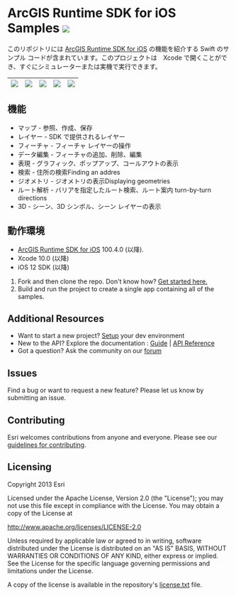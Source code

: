 ArcGIS Runtime SDK for iOS Samples [![](https://esri.box.com/shared/static/km0f6q9otadygg3mkszqd4mqn4k2yo6y.svg)](https://itunes.apple.com/us/app/arcgis-runtime-sdk-for-ios/id1180714771)
==========================

<!--
This repository contains Swift sample code demonstrating the capabilities of [ArcGIS Runtime SDK for iOS](http://developers.arcgis.com/en/ios/). The project that can be opened in Xcode and instantly run on a simulator or a device.

The ```master``` branch of this repository contains samples configured for the latest available version of [ArcGIS Runtime SDK for iOS](https://developers.arcgis.com/en/ios/). For samples configured for older versions of the SDK,  look under the ```Releases``` tab for a specific version.
-->

このリポジトリには [ArcGIS Runtime SDK for iOS](http://developers.arcgis.com/en/ios/) の機能を紹介する Swift のサンプル コードが含まれています。このプロジェクトは　Xcode で開くことができ、すぐにシミュレーターまたは実機で実行できます。

![](http://a1.mzstatic.com/us/r30/Purple111/v4/30/eb/f8/30ebf822-37e9-602e-c0da-bdb04a96239c/screen696x696.jpeg) | ![](http://a1.mzstatic.com/us/r30/Purple111/v4/0a/20/6e/0a206e52-fd59-9075-fdcb-fa48bc170b66/screen696x696.jpeg) | ![](http://a2.mzstatic.com/us/r30/Purple111/v4/6f/06/9e/6f069e2a-9da0-6694-58c6-137b8a6d0bc0/screen696x696.jpeg) | ![](http://a2.mzstatic.com/us/r30/Purple91/v4/f3/f4/9c/f3f49cea-19e8-8af4-4da5-1511f490cce7/screen696x696.jpeg)| ![](http://a2.mzstatic.com/us/r30/Purple122/v4/8c/25/ae/8c25aeec-c3a2-bd18-740f-6cc5384d4aaf/screen696x696.jpeg)
| --- | --- | --- | --- | --- |

<!--
## Features

* Maps - Open, create, inteact with and save maps
* Layers - Layer types offered by the SDK
* Features - Working with Feature layers
* Edit Data - Adding, deleting and editing features
* Display Information - Displaying graphics, popups and callouts
* Search - Finding an address
* Geometry - Displaying geometries
* Route & Directions - Find a route around barriers and get turn-by-turn directions
* Scenes - Display scenes, 3D symbols, and scene layers
-->

## 機能
* マップ - 参照、作成、保存
* レイヤー - SDK で提供されるレイヤー
* フィーチャ - フィーチャ レイヤーの操作
* データ編集 - フィーチャの追加、削除、編集
* 表現 - グラフィック、ポップアップ、コールアウトの表示
* 検索 - 住所の検索Finding an addres
* ジオメトリ - ジオメトリの表示Displaying geometries
* ルート解析 - バリアを指定したルート検索、ルート案内 turn-by-turn directions
* 3D - シーン、3D シンボル、シーン レイヤーの表示

<!--
## Requirements
* [ArcGIS Runtime SDK for iOS](https://developers.arcgis.com/ios/) 100.4.0 (or higher).
* Xcode 10.0 (or higher)
* iOS 12 SDK (or higher)
-->

## 動作環境
* [ArcGIS Runtime SDK for iOS](https://developers.arcgis.com/en/ios/) 100.4.0 (以降).
* Xcode 10.0 (以降)
* iOS 12 SDK (以降)

1. Fork and then clone the repo. Don't know how? [Get started here.](http://htmlpreview.github.com/?https://github.com/Esri/esri.github.com/blob/master/help/esri-getting-to-know-github.html)
2. Build and run the project to create a single app containing all of the samples.

## Additional Resources

* Want to start a new project? [Setup](https://developers.arcgis.com/ios/latest/swift/guide/install.htm) your dev environment
* New to the API? Explore the documentation : [Guide](https://developers.arcgis.com/ios/latest/swift/guide/introduction.htm) | [API Reference](https://developers.arcgis.com/ios/latest/api-reference/)
* Got a question? Ask the community on our [forum](https://geonet.esri.com/community/developers/native-app-developers/arcgis-runtime-sdk-for-ios/)

## Issues

Find a bug or want to request a new feature?  Please let us know by submitting an issue.

## Contributing

Esri welcomes contributions from anyone and everyone. Please see our [guidelines for contributing](https://github.com/esri/contributing).

## Licensing

Copyright 2013 Esri

Licensed under the Apache License, Version 2.0 (the "License");
you may not use this file except in compliance with the License.
You may obtain a copy of the License at

   http://www.apache.org/licenses/LICENSE-2.0

Unless required by applicable law or agreed to in writing, software
distributed under the License is distributed on an "AS IS" BASIS,
WITHOUT WARRANTIES OR CONDITIONS OF ANY KIND, either express or implied.
See the License for the specific language governing permissions and
limitations under the License.

A copy of the license is available in the repository's [license.txt]( https://raw.github.com/Esri/arcgis-runtime-samples-ios/master/license.txt) file.
